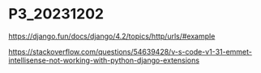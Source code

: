 # P3_20231202

https://django.fun/docs/django/4.2/topics/http/urls/#example

https://stackoverflow.com/questions/54639428/v-s-code-v1-31-emmet-intellisense-not-working-with-python-django-extensions

